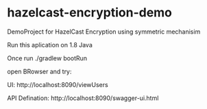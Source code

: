 # hazelcast-encryption-demo
DemoProject for HazelCast Encryption using symmetric mechanisim

Run this aplication on 1.8 Java

Once run ./gradlew bootRun

open BRowser and try:

UI:
http://localhost:8090/viewUsers

API Defination:
http://localhost:8090/swagger-ui.html
